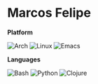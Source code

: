 # Marcos Felipe

**Platform**

![Arch](https://img.shields.io/badge/Arch_Linux-1793D1?style=for-the-badge&logo=arch-linux&logoColor=white&color=blue)
![Linux](https://img.shields.io/badge/Linux-E34F26?style=for-the-badge&logo=linux&logoColor=white)
![Emacs](https://img.shields.io/badge/Emacs-%237F5AB6.svg?&style=for-the-badge&logo=gnu-emacs&logoColor=white)

**Languages**

![Bash](https://img.shields.io/badge/Shell_Script-121011?style=for-the-badge&logo=gnu-bash&logoColor=white)
![Python](https://img.shields.io/badge/Python-14354C?style=for-the-badge&logo=python&logoColor=white)
![Clojure](https://img.shields.io/badge/Clojure?style=for-the-badge&logo=clojure&logoColor=white)
<!--
**omarcospo/omarcospo** is a ✨ _special_ ✨ repository because its `README.md` (this file) appears on your GitHub profile.

Here are some ideas to get you started:

- 🔭 I’m currently working on ...
- 🌱 I’m currently learning ...
- 👯 I’m looking to collaborate on ...
- 🤔 I’m looking for help with ...
- 💬 Ask me about ...
- 📫 How to reach me: ...
- 😄 Pronouns: ...
- ⚡ Fun fact: ...
-->
